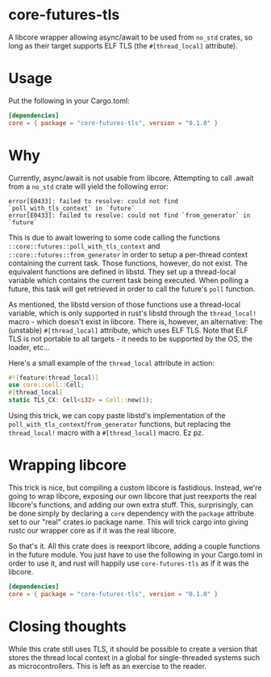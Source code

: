 # core-futures-tls

A libcore wrapper allowing async/await to be used from `no_std` crates, so long
as their target supports ELF TLS (the `#[thread_local]` attribute).

# Usage

Put the following in your Cargo.toml:

```toml
[dependencies]
core = { package = "core-futures-tls", version = "0.1.0" }
```

# Why

Currently, async/await is not usable from libcore. Attempting to call .await
from a `no_std` crate will yield the following error:

```norun
error[E0433]: failed to resolve: could not find `poll_with_tls_context` in `future`
error[E0433]: failed to resolve: could not find `from_generator` in `future`
```

This is due to await lowering to some code calling the functions
`::core::futures::poll_with_tls_context` and `::core::futures::from_generator`
in order to setup a per-thread context containing the current task. Those
functions, however, do not exist. The equivalent functions are defined in
libstd. They set up a thread-local variable which contains the current task
being executed. When polling a future, this task will get retrieved in order
to call the future's `poll` function.


As mentioned, the libstd version of those functions use a thread-local
variable, which is only supported in rust's libstd through the
`thread_local!` macro - which doesn't exist in libcore. There is, however,
an alternative: The (unstable) `#[thread_local]` attribute, which uses ELF
TLS. Note that ELF TLS is not portable to all targets - it needs to be
supported by the OS, the loader, etc...

Here's a small example of the `thread_local` attribute in action:

```rust
#![feature(thread_local)]
use core::cell::Cell;
#[thread_local]
static TLS_CX: Cell<i32> = Cell::new(1);
```

Using this trick, we can copy paste libstd's implementation of the
`poll_with_tls_context`/`from_generator` functions, but replacing the
`thread_local!` macro with a `#[thread_local]` macro. Ez pz.

# Wrapping libcore

This trick is nice, but compiling a custom libcore is fastidious. Instead,
we're going to wrap libcore, exposing our own libcore that just reexports
the real libcore's functions, and adding our own extra stuff. This,
surprisingly, can be done simply by declaring a `core` dependency with the
`package` attribute set to our "real" crates.io package name. This will
trick cargo into giving rustc our wrapper core as if it was the real
libcore.

So that's it. All this crate does is reexport libcore, adding a couple
functions in the future module. You just have to use the following in your
Cargo.toml in order to use it, and rust will happily use `core-futures-tls`
as if it was the libcore.

```toml
[dependencies]
core = { package = "core-futures-tls", version = "0.1.0" }
```

# Closing thoughts

While this crate still uses TLS, it should be possible to create a version
that stores the thread local context in a global for single-threaded systems
such as microcontrollers. This is left as an exercise to the reader.

